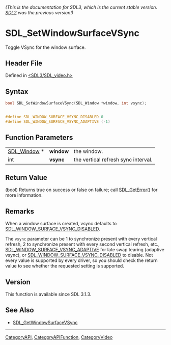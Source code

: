 ###### (This is the documentation for SDL3, which is the current stable version. [SDL2](https://wiki.libsdl.org/SDL2/) was the previous version!)
# SDL_SetWindowSurfaceVSync

Toggle VSync for the window surface.

## Header File

Defined in [<SDL3/SDL_video.h>](https://github.com/libsdl-org/SDL/blob/main/include/SDL3/SDL_video.h)

## Syntax

```c
bool SDL_SetWindowSurfaceVSync(SDL_Window *window, int vsync);


#define SDL_WINDOW_SURFACE_VSYNC_DISABLED 0
#define SDL_WINDOW_SURFACE_VSYNC_ADAPTIVE (-1)
```

## Function Parameters

|                            |            |                                     |
| -------------------------- | ---------- | ----------------------------------- |
| [SDL_Window](SDL_Window) * | **window** | the window.                         |
| int                        | **vsync**  | the vertical refresh sync interval. |

## Return Value

(bool) Returns true on success or false on failure; call
[SDL_GetError](SDL_GetError)() for more information.

## Remarks

When a window surface is created, vsync defaults to
[SDL_WINDOW_SURFACE_VSYNC_DISABLED](SDL_WINDOW_SURFACE_VSYNC_DISABLED).

The `vsync` parameter can be 1 to synchronize present with every vertical
refresh, 2 to synchronize present with every second vertical refresh, etc.,
[SDL_WINDOW_SURFACE_VSYNC_ADAPTIVE](SDL_WINDOW_SURFACE_VSYNC_ADAPTIVE) for
late swap tearing (adaptive vsync), or
[SDL_WINDOW_SURFACE_VSYNC_DISABLED](SDL_WINDOW_SURFACE_VSYNC_DISABLED) to
disable. Not every value is supported by every driver, so you should check
the return value to see whether the requested setting is supported.

## Version

This function is available since SDL 3.1.3.

## See Also

- [SDL_GetWindowSurfaceVSync](SDL_GetWindowSurfaceVSync)

----
[CategoryAPI](CategoryAPI), [CategoryAPIFunction](CategoryAPIFunction), [CategoryVideo](CategoryVideo)

